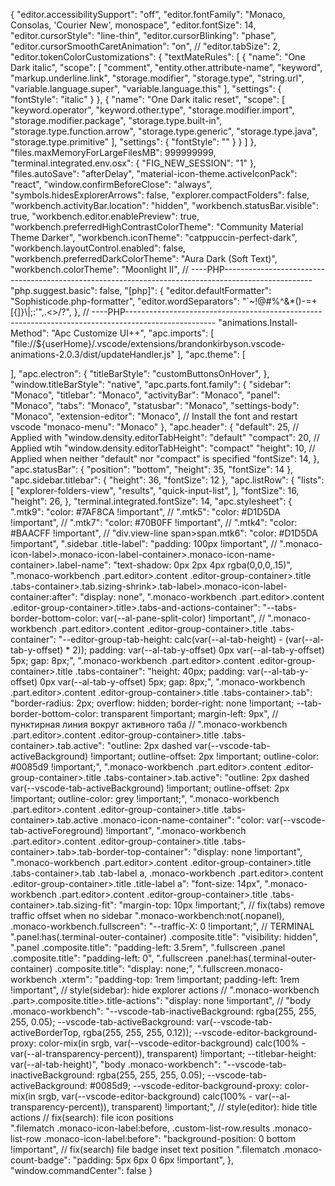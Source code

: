 {
  "editor.accessibilitySupport": "off",
  "editor.fontFamily": "Monaco, Consolas, 'Courier New', monospace",
  "editor.fontSize": 14,
  "editor.cursorStyle": "line-thin",
  "editor.cursorBlinking": "phase",
  "editor.cursorSmoothCaretAnimation": "on",
  // "editor.tabSize": 2,
  "editor.tokenColorCustomizations": {
    "textMateRules": [
      {
        "name": "One Dark italic",
        "scope": [
          "comment",
          "entity.other.attribute-name",
          "keyword",
          "markup.underline.link",
          "storage.modifier",
          "storage.type",
          "string.url",
          "variable.language.super",
          "variable.language.this"
        ],
        "settings": {
          "fontStyle": "italic"
        }
      },
      {
        "name": "One Dark italic reset",
        "scope": [
          "keyword.operator",
          "keyword.other.type",
          "storage.modifier.import",
          "storage.modifier.package",
          "storage.type.built-in",
          "storage.type.function.arrow",
          "storage.type.generic",
          "storage.type.java",
          "storage.type.primitive"
        ],
        "settings": {
          "fontStyle": ""
        }
      }
    ]
  },
  "files.maxMemoryForLargeFilesMB": 999999999,
  "terminal.integrated.env.osx": {
    "FIG_NEW_SESSION": "1"
  },
  "files.autoSave": "afterDelay",
  "material-icon-theme.activeIconPack": "react",
  "window.confirmBeforeClose": "always",
  "symbols.hidesExplorerArrows": false,
  "explorer.compactFolders": false,
  "workbench.activityBar.location": "hidden",
  "workbench.statusBar.visible": true,
  "workbench.editor.enablePreview": true,
  "workbench.preferredHighContrastColorTheme": "Community Material Theme Darker",
  "workbench.iconTheme": "catppuccin-perfect-dark",
  "workbench.layoutControl.enabled": false,
  "workbench.preferredDarkColorTheme": "Aura Dark (Soft Text)",
  "workbench.colorTheme": "Moonlight II",
  // ----PHP----------------------------------------------------------------------------------------------------
  "php.suggest.basic": false,
  "[php]": {
    "editor.defaultFormatter": "Sophisticode.php-formatter",
    "editor.wordSeparators": "`~!@#%^&*()-=+[{]}\\|;:'\",.<>/?",
  },
  // ----PHP----------------------------------------------------------------------------------------------------
  "animations.Install-Method": "Apc Customize UI++",
  "apc.imports": [
    "file://${userHome}/.vscode/extensions/brandonkirbyson.vscode-animations-2.0.3/dist/updateHandler.js"
  ],
  "apc.theme": [

  ],
  "apc.electron": {
    "titleBarStyle": "customButtonsOnHover",
  },
  "window.titleBarStyle": "native",
  "apc.parts.font.family": {
    "sidebar": "Monaco",
    "titlebar": "Monaco",
    "activityBar": "Monaco",
    "panel": "Monaco",
    "tabs": "Monaco",
    "statusbar": "Monaco",
    "settings-body": "Monaco",
    "extension-editor": "Monaco", // Install the font and restart vscode
    "monaco-menu": "Monaco"
  },
  "apc.header": {
    "default": 25, // Applied with "window.density.editorTabHeight": "default"
    "compact": 20, // Applied wtih "window.density.editorTabHeight": "compact"
    "height": 10, // Applied when neither "default" nor "compact" is specified
    "fontSize": 14,
  },
  "apc.statusBar": {
    "position": "bottom",
    "height": 35,
    "fontSize": 14
  },
  "apc.sidebar.titlebar": {
    "height": 36,
    "fontSize": 12
  },
  "apc.listRow": {
    "lists": [
      "explorer-folders-view",
      "results",
      "quick-input-list",
    ],
    "fontSize": 16,
    "height": 26,
  },
  "terminal.integrated.fontSize": 14,
  "apc.stylesheet": {
    ".mtk9": "color: #7AF8CA !important",
    // ".mtk5": "color: #D1D5DA !important",
    // ".mtk7": "color: #70B0FF !important",
    // ".mtk4": "color: #BAACFF !important",
    // "div.view-line span>span.mtk6": "color: #D1D5DA !important",
    ".sidebar .title-label": "padding: 100px !important",
    // ".monaco-icon-label>.monaco-icon-label-container>.monaco-icon-name-container>.label-name": "text-shadow: 0px 2px 4px rgba(0,0,0,.15)",
    ".monaco-workbench .part.editor>.content .editor-group-container>.title .tabs-container>.tab.sizing-shrink>.tab-label>.monaco-icon-label-container:after": "display: none",
    ".monaco-workbench .part.editor>.content .editor-group-container>.title>.tabs-and-actions-container": "--tabs-border-bottom-color: var(--al-pane-split-color) !important",
    // ".monaco-workbench .part.editor>.content .editor-group-container>.title .tabs-container": "--editor-group-tab-height: calc(var(--al-tab-height) - (var(--al-tab-y-offset) * 2)); padding: var(--al-tab-y-offset) 0px var(--al-tab-y-offset) 5px; gap: 8px;",
    ".monaco-workbench .part.editor>.content .editor-group-container>.title .tabs-container": "height: 40px; padding: var(--al-tab-y-offset) 0px var(--al-tab-y-offset) 5px; gap: 8px;",
    ".monaco-workbench .part.editor>.content .editor-group-container>.title .tabs-container>.tab": "border-radius: 2px; overflow: hidden; border-right: none !important; --tab-border-bottom-color: transparent !important; margin-left: 9px",
    // пунктирная линия вокруг активного таба
    // ".monaco-workbench .part.editor>.content .editor-group-container>.title .tabs-container>.tab.active": "outline: 2px dashed var(--vscode-tab-activeBackground) !important; outline-offset: 2px !important; outline-color: #0085d9 !important;",
    ".monaco-workbench .part.editor>.content .editor-group-container>.title .tabs-container>.tab.active": "outline: 2px dashed var(--vscode-tab-activeBackground) !important; outline-offset: 2px !important; outline-color: grey !important;",
    ".monaco-workbench .part.editor>.content .editor-group-container>.title .tabs-container>.tab.active .monaco-icon-name-container": "color: var(--vscode-tab-activeForeground) !important",
    ".monaco-workbench .part.editor>.content .editor-group-container>.title .tabs-container>.tab>.tab-border-top-container": "display: none !important",
    ".monaco-workbench .part.editor>.content .editor-group-container>.title .tabs-container>.tab .tab-label a, .monaco-workbench .part.editor>.content .editor-group-container>.title .title-label a": "font-size: 14px",
    ".monaco-workbench .part.editor>.content .editor-group-container>.title .tabs-container>.tab.sizing-fit": "margin-top: 10px !important;",
    // fix(tabs) remove traffic offset when no sidebar
    ".monaco-workbench:not(.nopanel), .monaco-workbench.fullscreen": "--traffic-X: 0 !important;",
    // TERMINAL
    ".panel:has(.terminal-outer-container) .composite.title": "visibility: hidden",
    ".panel .composite.title": "padding-left: 3.5rem",
    ".fullscreen .panel .composite.title": "padding-left: 0",
    ".fullscreen .panel:has(.terminal-outer-container) .composite.title": "display: none;",
    ".fullscreen.monaco-workbench .xterm": "padding-top: 1rem !important; padding-left: 1rem !important",
    // style(sidebar): hide explorer actions
    // ".monaco-workbench .part>.composite.title>.title-actions": "display: none !important",
    // "body .monaco-workbench": "--vscode-tab-inactiveBackground: rgba(255, 255, 255, 0.05); --vscode-tab-activeBackground: var(--vscode-tab-activeBorderTop, rgba(255, 255, 255, 0.12)); --vscode-editor-background-proxy:  color-mix(in srgb, var(--vscode-editor-background) calc(100% - var(--al-transparency-percent)), transparent) !important; --titlebar-height: var(--al-tab-height)",
    "body .monaco-workbench": "--vscode-tab-inactiveBackground: rgba(255, 255, 255, 0.05); --vscode-tab-activeBackground: #0085d9; --vscode-editor-background-proxy:  color-mix(in srgb, var(--vscode-editor-background) calc(100% - var(--al-transparency-percent)), transparent) !important;",    // style(editor): hide title actions
    // fix(search): file icon positions  
    ".filematch .monaco-icon-label:before, .custom-list-row.results .monaco-list-row .monaco-icon-label:before": "background-position: 0 bottom !important",
    // fix(search) file badge inset text position
    ".filematch .monaco-count-badge": "padding: 5px 6px 0 6px !important",
  },
  "window.commandCenter": false
}
